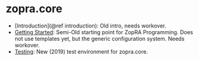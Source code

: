 # zopra.core

* [Introduction](@ref introduction): Old intro, needs workover.
* [Getting Started](./docs/getting_started.md): Semi-Old starting point for ZopRA Programming. Does not use templates yet, but the generic configuration system. Needs workover.
* [Testing](./docs/testing.md): New (2019) test environment for zopra.core.
